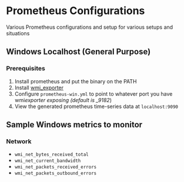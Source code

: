 # Prometheus Configurations

Various Prometheus configurations and setup for various setups and situations

## Windows Localhost (General Purpose)

### Prerequisites

1. Install prometheus and put the binary on the PATH
2. Install [wmi_exporter](https://github.com/martinlindhe/wmi_exporter/releases)
3. Configure `prometheus-win.yml` to point to whatever port you have wmi*exporter exposing (default is \_9182*)
4. View the generated prometheus time-series data at `localhost:9090`

## Sample Windows metrics to monitor

### Network

- `wmi_net_bytes_received_total`
- `wmi_net_current_bandwidth`
- `wmi_net_packets_received_errors`
- `wmi_net_packets_outbound_errors`
